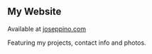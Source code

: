 ## My Website
Available at [joseppino.com](https://joseppino.com)

Featuring my projects, contact info and photos.